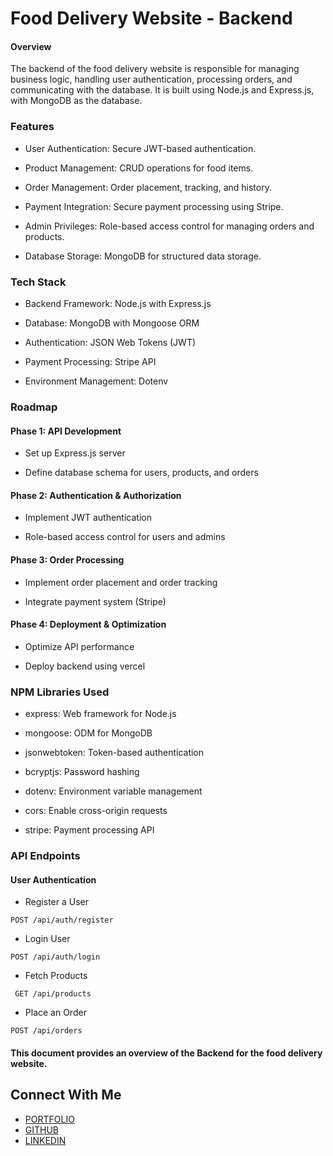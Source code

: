 # Food Delivery Website - Backend

#### Overview

The backend of the food delivery website is responsible for managing business logic, handling user authentication, processing orders, and communicating with the database. It is built using Node.js and Express.js, with MongoDB as the database.

### Features

- User Authentication: Secure JWT-based authentication.

- Product Management: CRUD operations for food items.

- Order Management: Order placement, tracking, and history.

- Payment Integration: Secure payment processing using Stripe.

- Admin Privileges: Role-based access control for managing orders and products.

- Database Storage: MongoDB for structured data storage.

### Tech Stack

- Backend Framework: Node.js with Express.js

- Database: MongoDB with Mongoose ORM

- Authentication: JSON Web Tokens (JWT)

- Payment Processing: Stripe API

- Environment Management: Dotenv

###  Roadmap

####  Phase 1: API Development

- Set up Express.js server

- Define database schema for users, products, and orders

#### Phase 2: Authentication & Authorization

- Implement JWT authentication

- Role-based access control for users and admins

#### Phase 3: Order Processing

- Implement order placement and order tracking

- Integrate payment system (Stripe)

#### Phase 4: Deployment & Optimization

- Optimize API performance

- Deploy backend using vercel

### NPM Libraries Used

- express: Web framework for Node.js

- mongoose: ODM for MongoDB

- jsonwebtoken: Token-based authentication

- bcryptjs: Password hashing

- dotenv: Environment variable management

- cors: Enable cross-origin requests

- stripe: Payment processing API

###  API Endpoints

#### User Authentication

- Register a User
```
POST /api/auth/register
```
- Login User
```
POST /api/auth/login
```
- Fetch Products
```
 GET /api/products
```
- Place an Order
```
POST /api/orders
```
#### This document provides an overview of the Backend for the food delivery website. 

## Connect With Me

- [PORTFOLIO](ashrafpoless.vercel.app)
- [GITHUB](https://github.com/Ashrafpoless)
- [LINKEDIN](https://www.linkedin.com/in/ashraf-poless-034349317/)